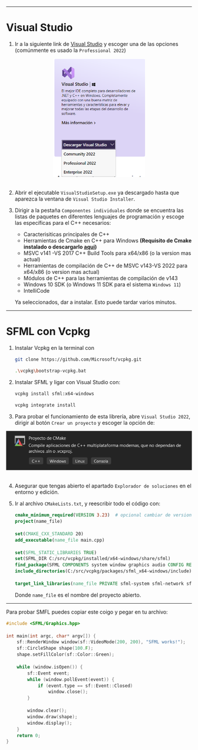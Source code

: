 ***
# Visual Studio

1. Ir a la siguiente link de [Visual Studio](https://visualstudio.microsoft.com/es/) y escoger una de las opciones (comúnmente es usado la `Professional 2022`)

<div align="center"><img src="buttoninstall.png" width="250"/></div><br>

2. Abrir el ejecutable `VisualStudioSetup.exe` ya descargado hasta que aparezca la ventana de `Visual Studio Installer`.

3. Dirigir a la pestaña `Componentes individuales` donde se encuentra las listas de paquetes en diferentes lenguajes de programación y escoge las específicas para el C++ necesarios:

    - Caracterisiticas principales de C++
    - Herramientas de Cmake en C++ para Windows **(Requisito de Cmake instalado o descargarlo [aqui](https://cmake.org/download/))**
    - MSVC v141 -VS 2017 C++ Build Tools para x64/x86 (o la version mas actual)
    - Herramientas de compilación de C++ de MSVC v143-VS 2022 para x64/x86 (o version mas actual)
    - Módulos de C++ para las herramientas de compilación de v143
    - Windows 10 SDK (o Windows 11 SDK para el sistema `Windows 11`)
    - IntelliCode

    Ya seleccionados, dar a instalar. Esto puede tardar varios minutos.

***
# SFML con Vcpkg

1. Instalar Vcpkg en la terminal con

    ```bash
    git clone https://github.com/Microsoft/vcpkg.git
    ```

    ```bash
    .\vcpkg\bootstrap-vcpkg.bat
    ```

2. Instalar SFML y ligar con Visual Studio con:

    ```bash
    vcpkg install sfml:x64-windows
    ```

    ```bash
    vcpkg integrate install 
    ```

3. Para probar el funcionamiento de esta librería, abre `Visual Studio 2022`, dirigir al botón `Crear un proyecto` y escoger la opción de:

<div align="center"><img src="cmake.png" width="550"/></div><br>


4. Asegurar que tengas abierto el apartado `Explorador de soluciones` en el entorno y edición.

5. Ir al archivo `CMakeLists.txt`, y reescribir todo el código con:

    ```cmake
    cmake_minimum_required(VERSION 3.23)  # opcional cambiar de version 
    project(name_file)

    set(CMAKE_CXX_STANDARD 20)
    add_executable(name_file main.cpp)

    set(SFML_STATIC_LIBRARIES TRUE)
    set(SFML_DIR C:/src/vcpkg/installed/x64-windows/share/sfml)
    find_package(SFML COMPONENTS system window graphics audio CONFIG REQUIRED) # opcional editar los componentes necesarios 
    include_directories(C:/src/vcpkg/packages/sfml_x64-windows/include)

    target_link_libraries(name_file PRIVATE sfml-system sfml-network sfml-graphics sfml-window)
    ```

    Donde `name_file` es el nombre del proyecto abierto.

***
Para probar SMFL puedes copiar este coigo y pegar en tu archivo:

```cpp
#include <SFML/Graphics.hpp>

int main(int argc, char* argv[]) {
    sf::RenderWindow window(sf::VideoMode(200, 200), "SFML works!");
    sf::CircleShape shape(100.F);
    shape.setFillColor(sf::Color::Green);

    while (window.isOpen()) {
        sf::Event event;
        while (window.pollEvent(event)) {
            if (event.type == sf::Event::Closed)
                window.close();
        }

        window.clear();
        window.draw(shape);
        window.display();
    }
    return 0;
}

```